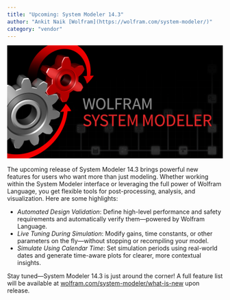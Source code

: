 ```yaml
---
title: "Upcoming: System Modeler 14.3"
author: "Ankit Naik [Wolfram](https://wolfram.com/system-modeler/)"
category: "vendor"
---
```


![System Modeler 14](SystemModeler14.png "System Modeler 14")

The upcoming release of System Modeler 14.3 brings powerful new features for users who want more than just modeling. Whether working within the System Modeler interface or leveraging the full power of Wolfram Language, you get flexible tools for post-processing, analysis, and visualization. Here are some highlights:

- *Automated Design Validation*: Define high-level performance and safety requirements and automatically verify them—powered by Wolfram Language.
- *Live Tuning During Simulation*: Modify gains, time constants, or other parameters on the fly—without stopping or recompiling your model.
- *Simulate Using Calendar Time*: Set simulation periods using real-world dates and generate time-aware plots for clearer, more contextual insights.

Stay tuned—System Modeler 14.3 is just around the corner! A full feature list will be available at [wolfram.com/system-modeler/what-is-new](https://www.wolfram.com/system-modeler/what-is-new/) upon release.
